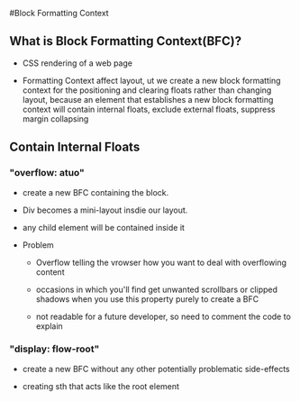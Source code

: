 #Block Formatting Context

## What is Block Formatting Context(BFC)?

- CSS rendering of a web page

- Formatting Context affect layout, ut we create a new block formatting context for the positioning and clearing floats rather than changing layout, because an element that establishes a new block formatting context will contain internal floats, exclude external floats, suppress margin collapsing

## Contain Internal Floats

### "overflow: atuo"

- create a new BFC containing the block. 

- Div becomes a mini-layout insdie our layout. 

- any child element will be contained inside it

- Problem

	- Overflow telling the vrowser how you want to deal with overflowing content

	- occasions in which you'll find get unwanted scrollbars or clipped shadows when you use this property purely to create a BFC

	- not readable for a future developer, so need to comment the code to explain

### "display: flow-root"

- create a new BFC without any other potentially problematic side-effects

- creating sth that acts like the root element <html>


